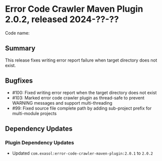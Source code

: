 # Error Code Crawler Maven Plugin 2.0.2, released 2024-??-??

Code name:

## Summary

This release fixes writing error report failure when target directory does not exist.

## Bugfixes

* #100: Fixed writing error report when the target directory does not exist
* #103: Marked error code crawler plugin as thread-safe to prevent WARNING messages and support multi-threading
* #99: Fixed source file complete path by adding sub-project prefix for multi-module projects

## Dependency Updates

### Plugin Dependency Updates

* Updated `com.exasol:error-code-crawler-maven-plugin:2.0.1` to `2.0.2`
